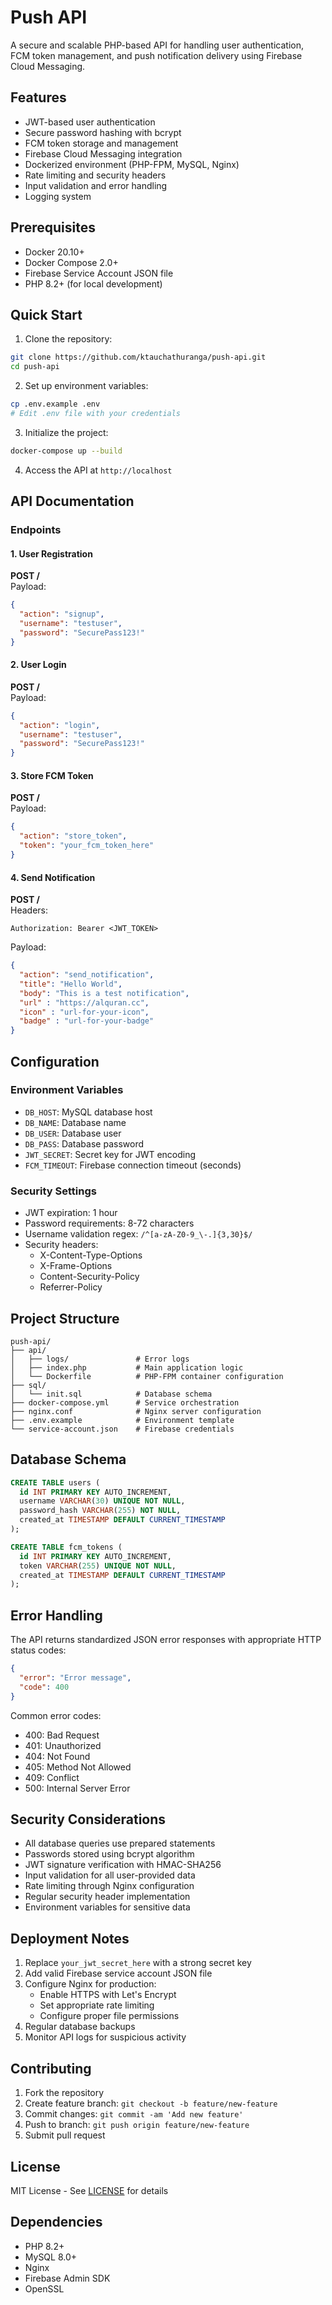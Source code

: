 # Push API

A secure and scalable PHP-based API for handling user authentication, FCM token management, and push notification delivery using Firebase Cloud Messaging.

## Features

- JWT-based user authentication
- Secure password hashing with bcrypt
- FCM token storage and management
- Firebase Cloud Messaging integration
- Dockerized environment (PHP-FPM, MySQL, Nginx)
- Rate limiting and security headers
- Input validation and error handling
- Logging system

## Prerequisites

- Docker 20.10+
- Docker Compose 2.0+
- Firebase Service Account JSON file
- PHP 8.2+ (for local development)

## Quick Start

1. Clone the repository:
```bash
git clone https://github.com/ktauchathuranga/push-api.git
cd push-api
```

2. Set up environment variables:
```bash
cp .env.example .env
# Edit .env file with your credentials
```

3. Initialize the project:
```bash
docker-compose up --build
```

4. Access the API at `http://localhost`

## API Documentation

### Endpoints

#### 1. User Registration
**POST /**  
Payload:
```json
{
  "action": "signup",
  "username": "testuser",
  "password": "SecurePass123!"
}
```

#### 2. User Login
**POST /**  
Payload:
```json
{
  "action": "login",
  "username": "testuser",
  "password": "SecurePass123!"
}
```

#### 3. Store FCM Token
**POST /**  
Payload:
```json
{
  "action": "store_token",
  "token": "your_fcm_token_here"
}
```

#### 4. Send Notification
**POST /**  
Headers:
```
Authorization: Bearer <JWT_TOKEN>
```
Payload:
```json
{
  "action": "send_notification",
  "title": "Hello World",
  "body": "This is a test notification",
  "url" : "https://alquran.cc",
  "icon" : "url-for-your-icon",
  "badge" : "url-for-your-badge"
}
```

## Configuration

### Environment Variables
- `DB_HOST`: MySQL database host
- `DB_NAME`: Database name
- `DB_USER`: Database user
- `DB_PASS`: Database password
- `JWT_SECRET`: Secret key for JWT encoding
- `FCM_TIMEOUT`: Firebase connection timeout (seconds)

### Security Settings
- JWT expiration: 1 hour
- Password requirements: 8-72 characters
- Username validation regex: `/^[a-zA-Z0-9_\-.]{3,30}$/`
- Security headers:
  - X-Content-Type-Options
  - X-Frame-Options
  - Content-Security-Policy
  - Referrer-Policy

## Project Structure

```
push-api/
├── api/
│   ├── logs/               # Error logs
│   ├── index.php           # Main application logic
│   └── Dockerfile          # PHP-FPM container configuration
├── sql/
│   └── init.sql            # Database schema
├── docker-compose.yml      # Service orchestration
├── nginx.conf              # Nginx server configuration
├── .env.example            # Environment template
└── service-account.json    # Firebase credentials
```

## Database Schema

```sql
CREATE TABLE users (
  id INT PRIMARY KEY AUTO_INCREMENT,
  username VARCHAR(30) UNIQUE NOT NULL,
  password_hash VARCHAR(255) NOT NULL,
  created_at TIMESTAMP DEFAULT CURRENT_TIMESTAMP
);

CREATE TABLE fcm_tokens (
  id INT PRIMARY KEY AUTO_INCREMENT,
  token VARCHAR(255) UNIQUE NOT NULL,
  created_at TIMESTAMP DEFAULT CURRENT_TIMESTAMP
);
```

## Error Handling

The API returns standardized JSON error responses with appropriate HTTP status codes:

```json
{
  "error": "Error message",
  "code": 400
}
```

Common error codes:
- 400: Bad Request
- 401: Unauthorized
- 404: Not Found
- 405: Method Not Allowed
- 409: Conflict
- 500: Internal Server Error

## Security Considerations

- All database queries use prepared statements
- Passwords stored using bcrypt algorithm
- JWT signature verification with HMAC-SHA256
- Input validation for all user-provided data
- Rate limiting through Nginx configuration
- Regular security header implementation
- Environment variables for sensitive data

## Deployment Notes

1. Replace `your_jwt_secret_here` with a strong secret key
2. Add valid Firebase service account JSON file
3. Configure Nginx for production:
   - Enable HTTPS with Let's Encrypt
   - Set appropriate rate limiting
   - Configure proper file permissions
4. Regular database backups
5. Monitor API logs for suspicious activity

## Contributing

1. Fork the repository
2. Create feature branch: `git checkout -b feature/new-feature`
3. Commit changes: `git commit -am 'Add new feature'`
4. Push to branch: `git push origin feature/new-feature`
5. Submit pull request

## License

MIT License - See [LICENSE](LICENSE) for details

## Dependencies

- PHP 8.2+
- MySQL 8.0+
- Nginx
- Firebase Admin SDK
- OpenSSL
